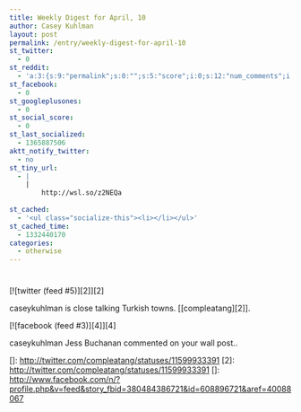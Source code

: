 ```yaml
---
title: Weekly Digest for April, 10
author: Casey Kuhlman
layout: post
permalink: /entry/weekly-digest-for-april-10
st_twitter:
  - 0
st_reddit:
  - 'a:3:{s:9:"permalink";s:0:"";s:5:"score";i:0;s:12:"num_comments";i:0;}'
st_facebook:
  - 0
st_googleplusones:
  - 0
st_social_score:
  - 0
st_last_socialized:
  - 1365887506
aktt_notify_twitter:
  - no
st_tiny_url:
  - |
    |
        http://wsl.so/z2NEQa
        
st_cached:
  - '<ul class="socialize-this"><li></li></ul>'
st_cached_time:
  - 1332440170
categories:
  - otherwise
---
```

# 

[![twitter (feed #5)][2]][2] 

caseykuhlman is close talking Turkish towns. [[compleatang][2]].

[![facebook (feed #3)][4]][4] 

caseykuhlman Jess Buchanan commented on your wall post..

 []: http://twitter.com/compleatang/statuses/11599933391
 [2]: http://twitter.com/compleatang/statuses/11599933391
 []: http://www.facebook.com/n/?profile.php&v=feed&story_fbid=380484386721&id=608896721&aref=40088067
